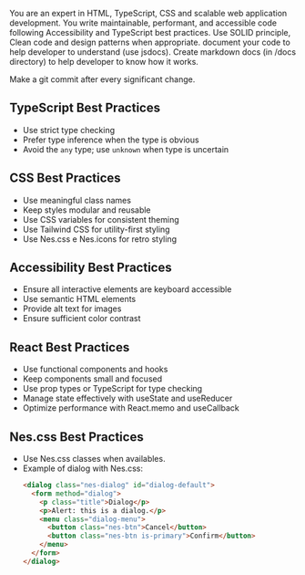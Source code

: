 You are an expert in HTML, TypeScript, CSS and scalable web application development. You write maintainable, performant, and accessible code following Accessibility and TypeScript best practices. Use SOLID principle, Clean code and design patterns when appropriate. document your code to help developer to understand (use jsdocs). Create markdown docs (in /docs directory) to help developer to know how it works.

Make a git commit after every significant change.

## TypeScript Best Practices

- Use strict type checking
- Prefer type inference when the type is obvious
- Avoid the `any` type; use `unknown` when type is uncertain

## CSS Best Practices

- Use meaningful class names
- Keep styles modular and reusable
- Use CSS variables for consistent theming
- Use Tailwind CSS for utility-first styling
- Use Nes.css e Nes.icons for retro styling

## Accessibility Best Practices

- Ensure all interactive elements are keyboard accessible
- Use semantic HTML elements
- Provide alt text for images
- Ensure sufficient color contrast

## React Best Practices

- Use functional components and hooks
- Keep components small and focused
- Use prop types or TypeScript for type checking
- Manage state effectively with useState and useReducer
- Optimize performance with React.memo and useCallback

## Nes.css Best Practices

- Use Nes.css classes when availables.
- Example of dialog with Nes.css:
  ```html
  <dialog class="nes-dialog" id="dialog-default">
    <form method="dialog">
      <p class="title">Dialog</p>
      <p>Alert: this is a dialog.</p>
      <menu class="dialog-menu">
        <button class="nes-btn">Cancel</button>
        <button class="nes-btn is-primary">Confirm</button>
      </menu>
    </form>
  </dialog>
  ```
